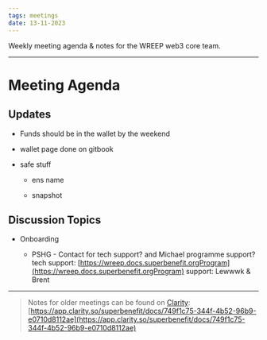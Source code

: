```yaml
---
tags: meetings
date: 13-11-2023
---
```

Weekly meeting agenda & notes for the WREEP web3 core team.

---

# Meeting Agenda

## Updates

- Funds should be in the wallet by the weekend

- wallet page done on gitbook

- safe stuff

  - ens name

  - snapshot

## Discussion Topics

- Onboarding

  - PSHG - Contact for tech support? and Michael programme support?tech support: [https://wreep.docs.superbenefit.orgProgram](https://wreep.docs.superbenefit.orgProgram) support: Lewwwk & Brent

---

> Notes for older meetings can be found on [Clarity](https://app.clarity.so/superbenefit/docs/749f1c75-344f-4b52-96b9-e0710d8112ae):
> [https://app.clarity.so/superbenefit/docs/749f1c75-344f-4b52-96b9-e0710d8112ae](https://app.clarity.so/superbenefit/docs/749f1c75-344f-4b52-96b9-e0710d8112ae)